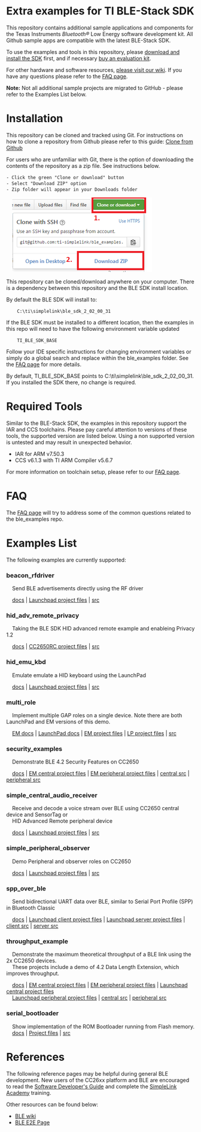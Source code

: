 Extra examples for TI BLE-Stack SDK
===================================

This repository contains additional sample applications and components for the Texas Instruments *Bluetooth&reg;* Low Energy software development kit. All Github sample apps are compatible with  the latest BLE-Stack SDK.

To use the examples and tools in this repository, please [download and install the SDK](http://www.ti.com/ble-stack) first, and if necessary [buy an evaluation kit](https://store.ti.com/Search.aspx?k=CC2650).

For other hardware and software resources, [please visit our wiki](http://www.ti.com/ble-wiki). If you have any questions please refer to the [FAQ page](docs/faq.md).

**Note:** Not all additional sample projects are migrated to GitHub - please refer to the Examples List below.

Installation
============

This repository can be cloned and tracked using Git. For instructions on how to clone a repository from Github please refer to this guide: [Clone from Github](https://help.github.com/articles/cloning-a-repository/)

For users who are unfamiliar with Git, there is the option of downloading the contents of the repository as a zip file. See instructions below.

    - Click the green "Clone or download" button
    - Select "Download ZIP" option
    - Zip folder will appear in your Downloads folder

&nbsp;&nbsp;&nbsp;&nbsp;![Download Github zip](docs/doc_resources/download_zip_github.png)

This repository can be cloned/download anywhere on your computer. There is a dependency between this repository and the BLE SDK install location.

By default the BLE SDK will install to:

        C:\ti\simplelink\ble_sdk_2_02_00_31

If the BLE SDK must be installed to a different location, then the examples in this repo will need to have the following environment variable updated

        TI_BLE_SDK_BASE

Follow your IDE specific instructions for changing environment variables or simply do a global search and replace within the ble\_examples folder. See the [FAQ page](docs/faq.md) for more details.

By default, TI\_BLE\_SDK\_BASE points to C:\ti\simplelink\ble\_sdk\_2\_02\_00\_31. If you installed the SDK there, no change is required.

Required Tools
==============

Similar to the BLE-Stack SDK, the examples in this repository support the IAR and CCS toolchains. Please pay careful attention to versions of these tools, the supported version are listed below. Using a non supported version is untested and may result in unexpected behavior.

 - IAR for ARM v7.50.3
 - CCS v6.1.3 with TI ARM Compiler v5.6.7

For more information on toolchain setup, please refer to our [FAQ page](docs/faq.md).

FAQ
===

The [FAQ page](docs/faq.md) will try to address some of the common questions related to the ble_examples repo.

Examples List
=============

The following examples are currently supported:

### beacon\_rfdriver
&nbsp;&nbsp;&nbsp;&nbsp;Send BLE advertisements directly using the RF driver

&nbsp;&nbsp;&nbsp;&nbsp;[docs](docs/beacon_rfdriver.md) | [Launchpad project files](examples/cc2650lp/beacon_rfdriver) | [src](src/examples/beacon_rfdriver)

### hid\_adv\_remote\_privacy
&nbsp;&nbsp;&nbsp;&nbsp;Taking the BLE SDK HID advanced remote example and enableing Privacy 1.2

&nbsp;&nbsp;&nbsp;&nbsp;[docs](docs/hid_adv_remote_privacy.md) | [CC2650RC project files](examples/cc2650rc/hid_adv_remote_privacy) | [src](src/examples/hid_adv_remote_privacy)

### hid\_emu\_kbd
&nbsp;&nbsp;&nbsp;&nbsp;Emulate emulate a HID keyboard using the LaunchPad

&nbsp;&nbsp;&nbsp;&nbsp;[docs](docs/hid_emu_kbd.md) | [Launchpad project files](examples/cc2650lp/hid_emu_kbd) | [src](src/examples/hid_emu_kbd)

### multi\_role
&nbsp;&nbsp;&nbsp;&nbsp;Implement multiple GAP roles on a single device. Note there are both LaunchPad and EM versions of this demo.

&nbsp;&nbsp;&nbsp;&nbsp;[EM docs](docs/multi_role.md) | [LaunchPad docs](docs/multi_role_lp.md) | [EM project files](examples/cc2650em/multi_role) | [LP project files](examples/cc2650lp/multi_role) | [src](src/examples/multi_role)

### security\_examples
&nbsp;&nbsp;&nbsp;&nbsp;Demonstrate BLE 4.2 Security Features on CC2650

&nbsp;&nbsp;&nbsp;&nbsp;[docs](docs/security_examples.md) | [EM central project files](examples/cc2650em/security_examples_central) | [EM peripheral project files](examples/cc2650em/security_examples_peripheral) | [central src](src/examples/security_examples_central) | [peripheral src](src/examples/security_examples_central)

### simple\_central\_audio\_receiver
&nbsp;&nbsp;&nbsp;&nbsp;Receive and decode a voice stream over BLE using CC2650 central device and SensorTag or <br>
&nbsp;&nbsp;&nbsp;&nbsp;HID Advanced Remote peripheral device

&nbsp;&nbsp;&nbsp;&nbsp;[docs](docs/simple_central_audio_receiver.md) | [Launchpad project files](examples/cc2650lp/simple_central_audio_receiver) | [src](src/examples/simple_central_audio_receiver)

### simple\_peripheral\_observer
&nbsp;&nbsp;&nbsp;&nbsp;Demo Peripheral and observer roles on CC2650

&nbsp;&nbsp;&nbsp;&nbsp;[docs](docs/simple_peripheral_observer.md) | [Launchpad project files](examples/cc2650lp/simple_peripheral_observer) | [src](src/examples/simple_peripheral_observer)

### spp\_over\_ble
&nbsp;&nbsp;&nbsp;&nbsp;Send bidirectional UART data over BLE, similar to Serial Port Profile (SPP) in Bluetooth Classic

&nbsp;&nbsp;&nbsp;&nbsp;[docs](docs/spp_ble.md)  | [Launchpad client project files](examples/cc2650lp/spp_ble_client) | [Launchpad server project files](examples/cc2650lp/spp_ble_server) | [client src](src/examples/spp_ble_client) | [server src](src/examples/spp_ble_server)

### throughput\_example
&nbsp;&nbsp;&nbsp;&nbsp;Demonstrate the maximum theoretical throughput of a BLE link using the 2x CC2650 devices. <br>
&nbsp;&nbsp;&nbsp;&nbsp;These projects include a demo of 4.2 Data Length Extension, which improves throughput.

&nbsp;&nbsp;&nbsp;&nbsp;[docs](docs/throughput_example.md) | [EM central project files](examples/cc2650em/throughput_example_central) | [EM peripheral project files](examples/cc2650em/throughput_example_peripheral) | [Launchpad central project files](examples/cc2650lp/throughput_example_central) <br>
&nbsp;&nbsp;&nbsp;&nbsp;[Launchpad peripheral project files](examples/cc2650lp/throughput_example_peripheral) | [central src](src/examples/throughput_example_central) | [peripheral src](src/examples/throughput_example_peripheral)

### serial\_bootloader
&nbsp;&nbsp;&nbsp;&nbsp;Show implementation of the ROM Bootloader running from Flash memory. <br>
&nbsp;&nbsp;&nbsp;&nbsp;[docs](docs/serial_bootloader.md) | [Project files](examples/util/serial_bootloader) | [src](src/util/serial_bootloader)

References
==========

The following reference pages may be helpful during general BLE development. New users of the CC26xx platform and BLE are encouraged to read the [Software Developer's Guide](http://ti.com/lit/pdf/swru393) and complete the [SimpleLink Academy](http://software-dl.ti.com/lprf/simplelink_academy/overview.html) training.

Other resources can be found below:

* [BLE wiki](http://www.ti.com/ble-wiki)
* [BLE E2E Page](www.ti.com/ble-forum)